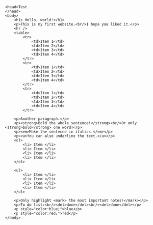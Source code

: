 <!doctype html>
    <head>Test
    </head>
    <body>
		<h1> Hello, world!</h1>
		<p>This is my first website.<br/>I hope you liked it.</p> 
		<hr />
		<table>
			<tr>
				<td>Item 1</td>
				<td>Item 2</td>
				<td>Item 3</td>
				<td>Item 4</td>
			</tr>
			<tr>
				<td>Item 1</td>
				<td>Item 2</td>
				<td>Item 3</td>
				<td>Item 4</td>
			</tr>
			<tr>
				<td>Item 1</td>
				<td>Item 2</td>
				<td>Item 3</td>
				<td>Item 4</td>
			</tr>
			
		<p>Another paragraph.</p>
		<p><strong>Bold the whole sentence!</strong><br/>Or only <strong>bold</strong> one word!</p>
		<p><em>Make the sentecne in italics.</em></p>
		<p><u>You can also underline the text.</u></p>
		<ol>
			<li> Item </li>
			<li> Item </li>
			<li> Item </li>
			<li> Item </li>
		</ol>
		
		<ul>
			<li> Item </li>
			<li> Item </li>
			<li> Item </li>
			<li> Item </li>
		</ul>
		
		<p>Only highlight <mark> the most important notes!</mark></p>
		<p>To do list:<br/><del>done</del><br/><del>done</del></p>
		<p style="color:blue;">blue</p>
		<p style="color:red;">red</p>	
	</body>
</html>



